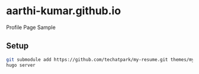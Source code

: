 # aarthi-kumar.github.io
Profile Page Sample

## Setup

```sh
git submodule add https://github.com/techatpark/my-resume.git themes/my-resume
hugo server
```
